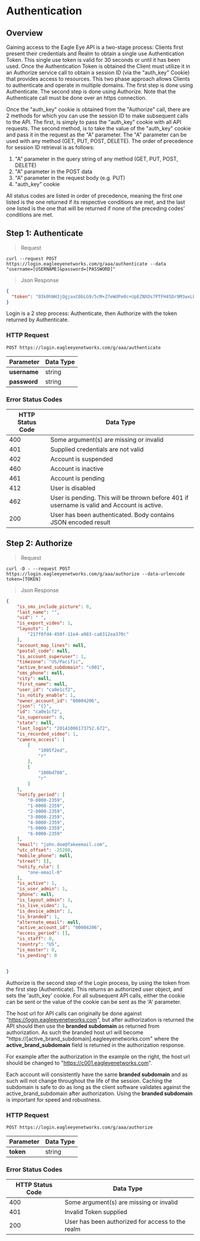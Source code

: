 # Authentication

## Overview

Gaining access to the Eagle Eye API is a two-stage process: Clients first present their credentials and Realm to obtain a single use Authentication Token. This single use token is valid for 30 seconds or until it has been used. Once the Authentication Token is obtained the Client must utilize it in an Authorize service call to obtain a session ID (via the "auth_key" Cookie) that provides access to resources. This two phase approach allows Clients to authenticate and operate in multiple domains. The first step is done using Authenticate. The second step is done using Authorize. Note that the Authenticate call must be done over an https connection.

Once the "auth_key" cookie is obtained from the "Authorize" call, there are 2 methods for which you can use the session ID to make subsequent calls to the API. The first, is simply to pass the "auth_key" cookie with all API requests. The second method, is to take the value of the "auth_key" cookie and pass it in the request as the "A" parameter. The "A" parameter can be used with any method (GET, PUT, POST, DELETE). The order of precedence for session ID retrieval is as follows:

1. "A" parameter in the query string of any method (GET, PUT, POST, DELETE)
2. "A" parameter in the POST data
3. "A" parameter in the request body (e.g. PUT)
4. "auth_key" cookie

All status codes are listed in order of precedence, meaning the first one listed is the one returned if its respective conditions are met, and the last one listed is the one that will be returned if none of the preceding codes' conditions are met.

<!--===================================================================-->
## Step 1: Authenticate
> Request

```shell
curl --request POST https://login.eagleeyenetworks.com/g/aaa/authenticate --data "username=[USERNAME]&password=[PASSWORD]"
```

> Json Response

```json
{
  "token": "O3k0hNH3jQgjaxC0bLG9/5cM+Z7eWdPe0c+UpEZNXOs7PTFH45Dr9M3wxLkP6GjcPuCw8lXVTkHGA1zgx/q44HBv3Xmcj4/XzN2f6Hv+mZVIy8LorX8N5a6fNVRknWWW86nCHfbLvOP6TPcmBP1dD10ynnGeAdlQHTqMN5mvKH24WwZgVFbM4DyhyWu+eTN+t1XNROegJdZRjhaYCZ1FVKkdnrlsrMD6JSr/tE7byCLVjPcwzVabA+x0tDbGipystTNYPZyDVr3DQM70SV6kfqg2irlC8/zDu7a2EhI1IQWuZZ2GQIQm5jBtj9UR/p7ainHVhEc/bSFYUCvziepcAa=="
}
```

Login is a 2 step process: Authenticate, then Authorize with the token returned by Authenticate.

### HTTP Request

`POST https://login.eagleeyenetworks.com/g/aaa/authenticate`

Parameter   	| Data Type   
---------   	| ----------- 
**username** 	| string      
**password** 	| string     

### Error Status Codes

HTTP Status Code    | Data Type   
---------           | ----------- 
400 | Some argument(s) are missing or invalid
401 | Supplied credentials are not valid
402 | Account is suspended
460 | Account is inactive
461 | Account is pending
412 | User is disabled
462 | User is pending. This will be thrown before 401 if username is valid and Account is active.
200 | User has been authenticated. Body contains JSON encoded result

<!--===================================================================-->
## Step 2: Authorize

> Request

```shell
curl -D - --request POST https://login.eagleeyenetworks.com/g/aaa/authorize --data-urlencode token=[TOKEN]
```

> Json Response

```json
{
    "is_sms_include_picture": 0,
    "last_name": "",
    "uid": " ",
    "is_export_video": 1,
    "layouts": [
        "217f0fd4-450f-11e4-a983-ca8312ea370c"
    ],
    "account_map_lines": null,
    "postal_code": null,
    "is_account_superuser": 1,
    "timezone": "US/Pacific",
    "active_brand_subdomain": "c001",
    "sms_phone": null,
    "city": null,
    "first_name": null,
    "user_id": "ca0e1cf2",
    "is_notify_enable": 1,
    "owner_account_id": "00004206",
    "json": "{}",
    "id": "ca0e1cf2",
    "is_superuser": 0,
    "state": null,
    "last_login": "20141006173752.672",
    "is_recorded_video": 1,
    "camera_access": [
        [
            "1005f2ed",
            "r"
        ],
        [
            "100bd708",
            "r"
        ]
    ],
    "notify_period": [
        "0-0000-2359",
        "1-0000-2359",
        "2-0000-2359",
        "3-0000-2359",
        "4-0000-2359",
        "5-0000-2359",
        "6-0000-2359"
    ],
    "email": "john.doe@fakeemail.com",
    "utc_offset": -25200,
    "mobile_phone": null,
    "street": [],
    "notify_rule": [
        "one-email-0"
    ],
    "is_active": 1,
    "is_user_admin": 1,
    "phone": null,
    "is_layout_admin": 1,
    "is_live_video": 1,
    "is_device_admin": 1,
    "is_branded": 1,
    "alternate_email": null,
    "active_account_id": "00004206",
    "access_period": [],
    "is_staff": 0,
    "country": "US",
    "is_master": 0,
    "is_pending": 0


}
```

Authorize is the second step of the Login process, by using the token from the first step (Authenticate). This returns an authorized user object, and sets the 'auth_key' cookie. For all subsequent API calls, either the cookie can be sent or the value of the cookie can be sent as the 'A' parameter.

The host url for API calls can originally be done against "https://login.eagleeyenetworks.com", but after authorization is returned the API should then use the **branded subdomain** as returned from authorization.
As such the branded host url will become "https://[active_brand_subdomain].eagleeyenetworks.com" where the **active_brand_subdomain** field is returned in the authorization response.

For example after the authorization in the example on the right, the host url should be changed to "https://c001.eagleyenetworks.com".

Each account will consistently have the same **branded subdomain** and as such will not change throughout the life of the session.
Caching the subdomain is safe to do as long as the client software validates against the active_brand_subdomain after authorization.  Using the **branded subdomain** is important for speed and robustness.


### HTTP Request

`POST https://login.eagleeyenetworks.com/g/aaa/authorize`

Parameter   | Data Type		
---------	| -----------   
**token**   | string      	

### Error Status Codes

HTTP Status Code    | Data Type   
---------           | ----------- 
400 | Some argument(s) are missing or invalid
401 | Invalid Token supplied
200 | User has been authorized for access to the realm

